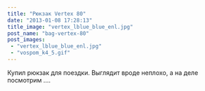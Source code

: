 ```yaml
---
title: "Рюкзак Vertex 80"
date: "2013-01-08 17:28:13"
title_image: "vertex_lblue_blue_enl.jpg"
post_name: "bag-vertex-80"
post_images: 
 - "vertex_lblue_blue_enl.jpg"
 - "vospom_k4_5.gif"
---
```


Купил рюкзак для поездки. Выглядит вроде неплохо, а на деле посмотрим ....
